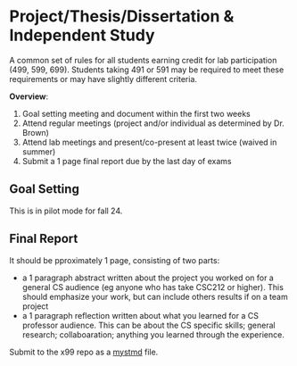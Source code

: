 # Project/Thesis/Dissertation & Independent Study

A common set of rules for all students earning credit for lab participation (499, 599, 699). 
Students taking 491 or 591 may be required to meet these requirements or may have slightly different criteria. 

**Overview**: 

1. Goal setting meeting and document within the first two weeks
2. Attend regular meetings (project and/or individual as determined by Dr. Brown)
3. Attend lab meetings and present/co-present at least twice (waived in summer)
4. Submit a 1 page final report due by the last day of exams 

## Goal Setting

This is in pilot mode for fall 24. 

## Final Report

It should be pproximately 1 page, consisting of two parts: 
- a 1 paragraph abstract written about the project you worked on for a general CS audience (eg anyone who has take CSC212 or higher). This should emphasize your work, but can include others results if on a team project
- a 1 paragraph reflection written about what you learned for a CS professor audience. This can be about the CS specific skills; general research; collaboaration; anything you learned through the experience. 

Submit to the x99 repo as a [mystmd](https://mystmd.org/) file. 